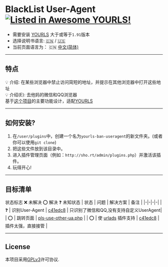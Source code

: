 # BlackList User-Agent [![Listed in Awesome YOURLS!](https://img.shields.io/badge/Awesome-YOURLS-C5A3BE)](https://github.com/YOURLS/awesome-yourls/)
- 需要安装 [YOURLS](https://yourls.org) 大于或等于`1.91`版本
- 选择说明书语言: [:cn:](.//zh_CN.md) / [:us:](.//en_US.md) 
- 当前页面语言为： :cn: [中文(简体)](./zh_CN.md)

---
## 特点
:bulb: 介绍: 在某些浏览器中禁止访问简短的地址，并提示在其他浏览器中打开这些地址<br>
:bulb: 介绍(E): 去他妈的微信和QQ浏览器<br>
基于[这个项目](https://github.com/8Mi-Tech/short-url-mini-cn)的主要功能设计，适配[YOURLS](https://yourls.org)

---
## 如何安装?
1. 在`/user/plugins`中，创建一个名为`yourls-ban-useragent`的新文件夹。(或者你可以使用`git clone`)
2. 把这些文件放到该目录中。
3. 进入插件管理页面（例如：`http://sho.rt/admin/plugins.php`）并激活该插件。
4. 玩得开心!

---
## 目标清单
状态标志    :x: 未解决    :o: 解决   :question: 未知状态
| 状态 | 问题 |  解决方案 | 备注 |
|-|-|-|-|
| :question: | 识别User-Agent | [c41edc8](https://github.com/8Mi-Tech/yourls-ban-useragent/commit/c41edc8749f1fb11020187c714881177e68825ad) | 只识别了微信和QQ,没有支持自定义UserAgent|
| :o: | 跳转页面 | [pls-use-other-ua.php](../pls-use-othher-ua.php) |
| :o: | 使 [urlads](https://github.com/8Mi-Tech/yourls-conditional-urlads) 插件支持 | [c41edc8](https://github.com/8Mi-Tech/yourls-ban-useragent/commit/c41edc8749f1fb11020187c714881177e68825ad) | 插件太强，直接接管 |

---
## License

本项目采用[GPLv3](../LICENSE)许可协议.
